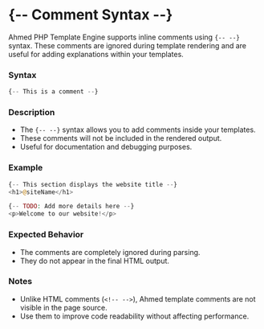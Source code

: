 # {-- Comment Syntax --}

Ahmed PHP Template Engine supports inline comments using `{-- --}` syntax. These comments are ignored during template rendering and are useful for adding explanations within your templates.

### Syntax

```php
{-- This is a comment --}
```

### Description

* The `{-- --}` syntax allows you to add comments inside your templates.
* These comments will not be included in the rendered output.
* Useful for documentation and debugging purposes.

### Example

```php
{-- This section displays the website title --}
<h1>@siteName</h1>

{-- TODO: Add more details here --}
<p>Welcome to our website!</p>
```

### Expected Behavior

* The comments are completely ignored during parsing.
* They do not appear in the final HTML output.

### Notes

* Unlike HTML comments (`<!-- -->`), Ahmed template comments are not visible in the page source.
* Use them to improve code readability without affecting performance.
